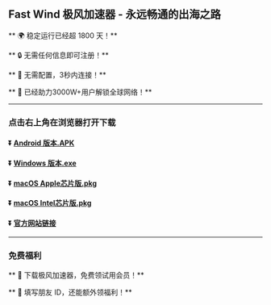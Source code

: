 ## Fast Wind 极风加速器 - 永远畅通的出海之路

** :earth_africa: 稳定运行已经超 1800 天！**

** :lock: 无需任何信息即可注册！**

** :rocket: 无需配置，3秒内连接！**

** :man: 已经助力3000W+用户解锁全球网络！**

----
### 点击右上角在浏览器打开下载
#### :arrow_double_down: [Android 版本.APK](https://fastwind.onelink.me/dMhO/8m7jzlya)
#### :arrow_double_down: [Windows 版本.exe](https://fastwind.onelink.me/dMhO/a8ybq5kc)
#### :arrow_double_down: [macOS Apple芯片版.pkg](https://fastwind.onelink.me/dMhO/7e1abqrs)
#### :arrow_double_down: [macOS Intel芯片版.pkg](https://fastwind.onelink.me/dMhO/nkswwm1r)

#### :arrow_double_down: [官方网站链接](https://fastwind.onelink.me/dMhO/r0nd8ggg)
----
### 免费福利
** :gift: 下载极风加速器，免费领试用会员！**

** :gift: 填写朋友 ID，还能额外领福利！**
